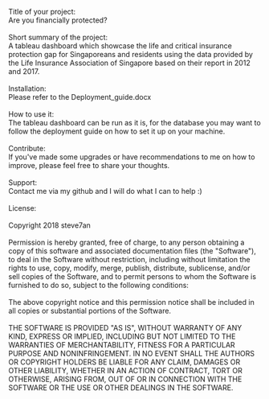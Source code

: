 Title of your project: </br>
Are you financially protected?</br>
</br>
Short summary of the project:</br>
A tableau dashboard which showcase the life and critical insurance protection gap for Singaporeans and residents using the data provided by the Life Insurance Association of Singapore based on their report in 2012 and 2017.</br>
</br>
Installation:</br>
Please refer to the Deployment_guide.docx</br>
</br>
How to use it:</br>
The tableau dashboard can be run as it is, for the database you may want to follow the deployment guide on how to set it up on your machine.</br>
</br>
Contribute:</br>
If you've made some upgrades or have recommendations to me on how to improve, please feel free to share your thoughts.</br>
</br>
Support:</br>
Contact me via my github and I will do what I can to help :)</br>
</br>
License:</br>
</br>
Copyright 2018 steve7an</br>
</br>
Permission is hereby granted, free of charge, to any person obtaining a copy of this software and associated documentation files (the "Software"), to deal in the Software without restriction, including without limitation the rights to use, copy, modify, merge, publish, distribute, sublicense, and/or sell copies of the Software, and to permit persons to whom the Software is furnished to do so, subject to the following conditions:</br>
</br>
The above copyright notice and this permission notice shall be included in all copies or substantial portions of the Software.</br>
</br>
THE SOFTWARE IS PROVIDED "AS IS", WITHOUT WARRANTY OF ANY KIND, EXPRESS OR IMPLIED, INCLUDING BUT NOT LIMITED TO THE WARRANTIES OF MERCHANTABILITY, FITNESS FOR A PARTICULAR PURPOSE AND NONINFRINGEMENT. IN NO EVENT SHALL THE AUTHORS OR COPYRIGHT HOLDERS BE LIABLE FOR ANY CLAIM, DAMAGES OR OTHER LIABILITY, WHETHER IN AN ACTION OF CONTRACT, TORT OR OTHERWISE, ARISING FROM, OUT OF OR IN CONNECTION WITH THE SOFTWARE OR THE USE OR OTHER DEALINGS IN THE SOFTWARE.</br>
